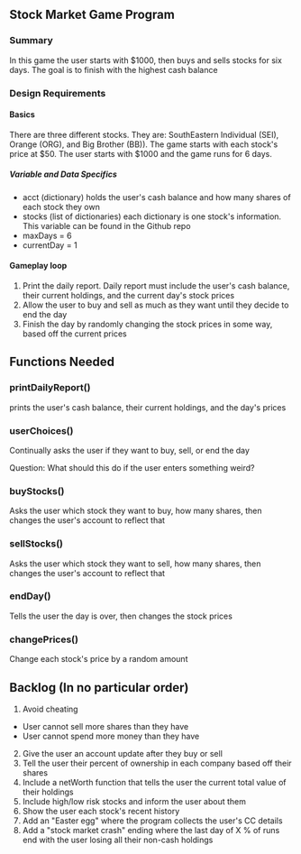 ## Stock Market Game Program

### Summary

In this game the user starts with $1000, then buys and sells stocks for six days. The goal is to finish with the highest cash balance

### Design Requirements

#### Basics
  There are three different stocks. They are: SouthEastern Individual (SEI), Orange (ORG), and Big Brother (BB)). The game starts with each stock's price at $50.
  The user starts with $1000 and the game runs for 6 days. 

##### Variable and Data Specifics
* acct (dictionary) holds the user's cash balance and how many shares of each stock they own
* stocks (list of dictionaries) each dictionary is one stock's information. This variable can be found in the Github repo
* maxDays = 6
* currentDay = 1

#### Gameplay loop
1. Print the daily report. Daily report must include the user's cash balance, their current holdings, and the current day's stock prices
2. Allow the user to buy and sell as much as they want until they decide to end the day
3. Finish the day by randomly changing the stock prices in some way, based off the current prices

## Functions Needed

### printDailyReport()
  prints the user's cash balance, their current holdings, and the day's prices

### userChoices()
Continually asks the user if they want to buy, sell, or end the day

Question: What should this do if the user enters something weird?

### buyStocks()
Asks the user which stock they want to buy, how many shares, then changes the user's account to reflect that

### sellStocks()
Asks the user which stock they want to sell, how many shares, then changes the user's account to reflect that

### endDay()
Tells the user the day is over, then changes the stock prices

### changePrices()
Change each stock's price by a random amount

## Backlog (In no particular order)

1. Avoid cheating
* User cannot sell more shares than they have
* User cannot spend more money than they have
2. Give the user an account update after they buy or sell
3. Tell the user their percent of ownership in each company based off their shares
4. Include a netWorth function that tells the user the current total value of their holdings
5. Include high/low risk stocks and inform the user about them
6. Show the user each stock's recent history
7. Add an "Easter egg" where the program collects the user's CC details
8. Add a "stock market crash" ending where the last day of X % of runs end with the user losing all their non-cash holdings
